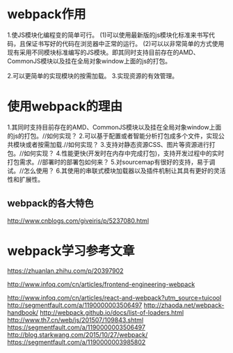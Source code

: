 # webpack作用
1.使JS模块化编程变的简单可行。
  (1)可以使用最新版的js模块化标准来书写代码，且保证书写好的代码在浏览器中正常的运行。
  (2)可以以非常简单的方式使用现有采用不同模块标准编写的JS模块。即其同时支持目前存在的AMD、CommonJS模块以及挂在全局对象window上面的js的打包。
  
2.可以更简单的实现模块的按需加载。
3.实现资源的有效管理。

# 使用webpack的理由
1.其同时支持目前存在的AMD、CommonJS模块以及挂在全局对象window上面的js的打包。//如何实现？
2.可以基于配置或者智能分析打包成多个文件，实现公共模块或者按需加载.//如何实现？
3.支持对静态资源CSS、图片等资源进行打包。//如何实现？
4.性能更快(开发时在内存中完成打包)，支持开发过程中的实时打包需求。//部署时的部署包如何来？
5.对sourcemap有很好的支持，易于调试。//怎么使用？
6.其使用的串联式模块加载器以及插件机制让其具有更好的灵活性和扩展性。

## webpack的各大特色
  http://www.cnblogs.com/giveiris/p/5237080.html
  
# webpack学习参考文章
  https://zhuanlan.zhihu.com/p/20397902

  http://www.infoq.com/cn/articles/frontend-engineering-webpack

  http://www.infoq.com/cn/articles/react-and-webpack?utm_source=tuicool
  http://segmentfault.com/a/1190000003506497
  http://zhaoda.net/webpack-handbook/
  http://webpack.github.io/docs/list-of-loaders.html
  http://www.th7.cn/web/js/201507/109843.shtml
  https://segmentfault.com/a/1190000003506497
  http://blog.starkwang.com/2015/10/27/webpack/
  https://segmentfault.com/a/1190000003985802  
  
